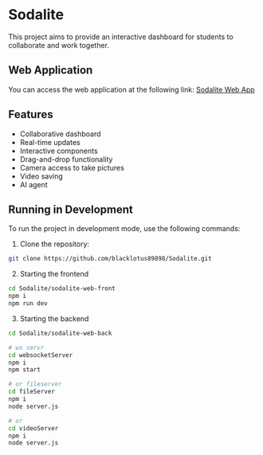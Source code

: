 # Sodalite

This project aims to provide an interactive dashboard for students to collaborate and work together.

## Web Application

You can access the web application at the following link: [Sodalite Web App](https://blacklotus89898.github.io/Sodalite/)

## Features

- Collaborative dashboard
- Real-time updates
- Interactive components
- Drag-and-drop functionality
- Camera access to take pictures
- Video saving
- AI agent

## Running in Development

To run the project in development mode, use the following commands:

1. Clone the repository:

```bash
git clone https://github.com/blacklotus89898/Sodalite.git
```

2. Starting the frontend
``` bash
cd Sodalite/sodalite-web-front
npm i
npm run dev
```

3. Starting the backend
```bash
cd Sodalite/sodalite-web-back

# ws servr
cd websocketServer
npm i
npm start

# or fileserver
cd fileServer
npm i
node server.js

# or 
cd videoServer
npm i
node server.js
```
